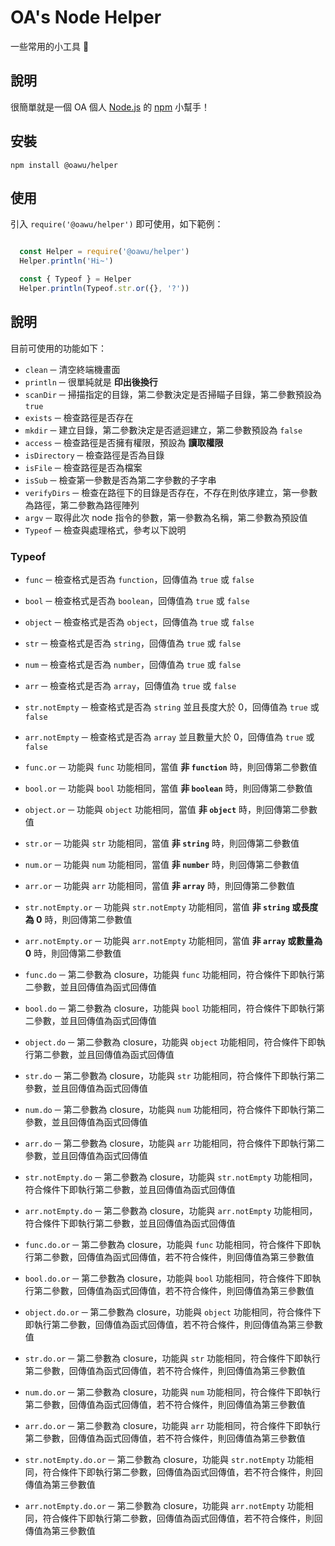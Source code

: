 # OA's Node Helper

一些常用的小工具 🤝


## 說明
很簡單就是一個 OA 個人 [Node.js](https://nodejs.org/) 的 [npm](https://www.npmjs.com/) 小幫手！

## 安裝

```shell
npm install @oawu/helper
```

## 使用

引入 `require('@oawu/helper')` 即可使用，如下範例：

```javascript

  const Helper = require('@oawu/helper')
  Helper.println('Hi~')

  const { Typeof } = Helper
  Helper.println(Typeof.str.or({}, '?'))

```


## 說明

目前可使用的功能如下：

* `clean` ─ 清空終端機畫面
* `println` ─ 很單純就是 **印出後換行**
* `scanDir` ─ 掃描指定的目錄，第二參數決定是否掃瞄子目錄，第二參數預設為 `true`
* `exists` ─ 檢查路徑是否存在
* `mkdir` ─ 建立目錄，第二參數決定是否遞迴建立，第二參數預設為 `false`
* `access` ─ 檢查路徑是否擁有權限，預設為 **讀取權限**
* `isDirectory` ─ 檢查路徑是否為目錄
* `isFile` ─ 檢查路徑是否為檔案
* `isSub` ─ 檢查第一參數是否為第二字參數的子字串
* `verifyDirs` ─ 檢查在路徑下的目錄是否存在，不存在則依序建立，第一參數為路徑，第二參數為路徑陣列
* `argv` ─ 取得此次 node 指令的參數，第一參數為名稱，第二參數為預設值
* `Typeof` ─ 檢查與處理格式，參考以下說明

### Typeof

* `func` ─ 檢查格式是否為 `function`，回傳值為 `true` 或 `false`
* `bool` ─ 檢查格式是否為 `boolean`，回傳值為 `true` 或 `false`
* `object` ─ 檢查格式是否為 `object`，回傳值為 `true` 或 `false`
* `str` ─ 檢查格式是否為 `string`，回傳值為 `true` 或 `false`
* `num` ─ 檢查格式是否為 `number`，回傳值為 `true` 或 `false`
* `arr` ─ 檢查格式是否為 `array`，回傳值為 `true` 或 `false`
* `str.notEmpty` ─ 檢查格式是否為 `string` 並且長度大於 0，回傳值為 `true` 或 `false`
* `arr.notEmpty` ─ 檢查格式是否為 `array` 並且數量大於 0，回傳值為 `true` 或 `false`

* `func.or` ─ 功能與 `func` 功能相同，當值 **非 `function`** 時，則回傳第二參數值
* `bool.or` ─ 功能與 `bool` 功能相同，當值 **非 `boolean`** 時，則回傳第二參數值
* `object.or` ─ 功能與 `object` 功能相同，當值 **非 `object`** 時，則回傳第二參數值
* `str.or` ─ 功能與 `str` 功能相同，當值 **非 `string`** 時，則回傳第二參數值
* `num.or` ─ 功能與 `num` 功能相同，當值 **非 `number`** 時，則回傳第二參數值
* `arr.or` ─ 功能與 `arr` 功能相同，當值 **非 `array`** 時，則回傳第二參數值
* `str.notEmpty.or` ─ 功能與 `str.notEmpty` 功能相同，當值 **非 `string` 或長度為 0** 時，則回傳第二參數值
* `arr.notEmpty.or` ─ 功能與 `arr.notEmpty` 功能相同，當值 **非 `array` 或數量為 0** 時，則回傳第二參數值

* `func.do` ─ 第二參數為 closure，功能與 `func` 功能相同，符合條件下即執行第二參數，並且回傳值為函式回傳值
* `bool.do` ─ 第二參數為 closure，功能與 `bool` 功能相同，符合條件下即執行第二參數，並且回傳值為函式回傳值
* `object.do` ─ 第二參數為 closure，功能與 `object` 功能相同，符合條件下即執行第二參數，並且回傳值為函式回傳值
* `str.do` ─ 第二參數為 closure，功能與 `str` 功能相同，符合條件下即執行第二參數，並且回傳值為函式回傳值
* `num.do` ─ 第二參數為 closure，功能與 `num` 功能相同，符合條件下即執行第二參數，並且回傳值為函式回傳值
* `arr.do` ─ 第二參數為 closure，功能與 `arr` 功能相同，符合條件下即執行第二參數，並且回傳值為函式回傳值
* `str.notEmpty.do` ─ 第二參數為 closure，功能與 `str.notEmpty` 功能相同，符合條件下即執行第二參數，並且回傳值為函式回傳值
* `arr.notEmpty.do` ─ 第二參數為 closure，功能與 `arr.notEmpty` 功能相同，符合條件下即執行第二參數，並且回傳值為函式回傳值

* `func.do.or` ─ 第二參數為 closure，功能與 `func` 功能相同，符合條件下即執行第二參數，回傳值為函式回傳值，若不符合條件，則回傳值為第三參數值
* `bool.do.or` ─ 第二參數為 closure，功能與 `bool` 功能相同，符合條件下即執行第二參數，回傳值為函式回傳值，若不符合條件，則回傳值為第三參數值
* `object.do.or` ─ 第二參數為 closure，功能與 `object` 功能相同，符合條件下即執行第二參數，回傳值為函式回傳值，若不符合條件，則回傳值為第三參數值
* `str.do.or` ─ 第二參數為 closure，功能與 `str` 功能相同，符合條件下即執行第二參數，回傳值為函式回傳值，若不符合條件，則回傳值為第三參數值
* `num.do.or` ─ 第二參數為 closure，功能與 `num` 功能相同，符合條件下即執行第二參數，回傳值為函式回傳值，若不符合條件，則回傳值為第三參數值
* `arr.do.or` ─ 第二參數為 closure，功能與 `arr` 功能相同，符合條件下即執行第二參數，回傳值為函式回傳值，若不符合條件，則回傳值為第三參數值
* `str.notEmpty.do.or` ─ 第二參數為 closure，功能與 `str.notEmpty` 功能相同，符合條件下即執行第二參數，回傳值為函式回傳值，若不符合條件，則回傳值為第三參數值
* `arr.notEmpty.do.or` ─ 第二參數為 closure，功能與 `arr.notEmpty` 功能相同，符合條件下即執行第二參數，回傳值為函式回傳值，若不符合條件，則回傳值為第三參數值
